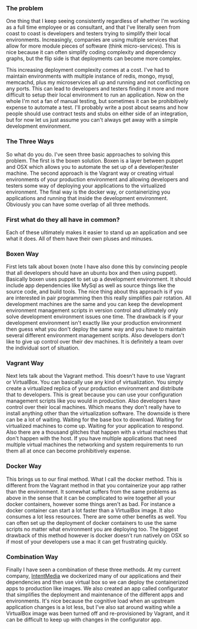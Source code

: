 ### The problem 


One thing that I keep seeing consistently regardless of whether I'm working as a full time employee or as consultant, and that I've literally seen from coast to coast is developers and testers trying to simplify their local environments.  Increasingly, companies are using multiple services that allow for more module pieces of software (think micro-services).  This is nice because it can often simplify coding complexity and dependency graphs, but the flip side is that deployments can become more complex.


This increasing deployment complexity comes at a cost. I've had to maintain environments with multiple instance of redis, mongo, mysql, memcachd, plus my microservices all up and running and not conflicting on any ports. This can lead to developers and testers finding it more and more difficult to setup their local environment to run an application. Now on the whole I'm not a fan of manual testing, but sometimes it can be prohibitively expense to automate a test. I'll probably write a post about seams and how people should use contract tests and stubs on either side of an integration, but for now let us just assume you can't always get away with a simple development environment.


### The Three Ways


So what do you do. I've seen three basic approaches to solving this problem. The first is the boxen solution.  Boxen is a layer between puppet and OSX which allows you to automate the set up of a developer/tester machine. The second approach is the Vagrant way or creating virtual environments of your production environment and allowing developers and testers some way of deploying your applications to the virtualized environment. The final way is the docker way, or containerizing you applications and running that inside the development environment. Obviously you can have some overlap of all three methods.


### First what do they all have in common? 


Each of these ultimately makes it easier to stand up an application and see what it does. All of them have their own pluses and minuses.


### Boxen Way


First lets talk about boxen (note I have also done this by convincing people that all developers should have an ubuntu box and then using puppet). Basically boxen uses puppet to set up a development environment.  It should include app dependencies like MySql as well as source things like the source code, and build tools. The nice thing about this approach is if you are interested in pair programming then this really simplifies pair rotation. All development machines are the same and you can keep the development environment management scripts in version control and ultimately only solve development environment issues one time. The drawback is if your development environment isn't exactly like your production environment then guess what you don't deploy the same way and you have to maintain several different environment management scripts. Also developers don't like to give up control over their dev machines. It is definitely a team over the individual sort of situation.


### Vagrant Way

Next lets talk about the Vagrant method. This doesn't have to use Vagrant or VirtualBox.  You can basically use any kind of virtualization.  You simply create a virtualized replica of your production environment and distribute that to developers. This is great because you can use your configuration management scripts like you would in production. Also developers have control over their local machines. Which means they don't really have to install anything other than the virtualization software. The downside is there can be a lot of waiting. Waiting for the base box to download. Waiting for virtualized machines to come up. Waiting for your application to respond. Also there are a thousand glitches that happen with a virtual machines that don't happen with the host. If you have multiple applications that need multiple virtual machines the networking and system requirements to run them all at once can become prohibitively expense.


### Docker Way


This brings us to our final method. What I call the docker method. This is different from the Vagrant method in that you containerize your app rather than the environment. It somewhat suffers from the same problems as above in the sense that it can be complicated to wire together all your docker containers, however some things aren't as bad. For instance a docker container can start a lot faster than a VirtualBox image. It also consumes a lot less resources. There are some other benefits as well. You can often set up the deployment of docker containers to use the same scripts no matter what environment you are deploying too. The biggest drawback of this method however is docker doesn't run natively on OSX so if most of your developers use a mac it can get frustrating quickly.


### Combination Way


Finally I have seen a combination of these three methods. At my current company, [IntentMedia](http://intentmedia.com/) we dockerized many of our applications and their dependencies and then use virtual box so we can deploy the containerized apps to production like images. We also created an app called configurator that simplifies the deployment and maintenance of the different apps and environments. It's nice because the cognitive load when an upstream application changes is a lot less, but I've also sat around waiting while a VirtualBox image was been turned off and re-provisioned by Vagrant, and it can be difficult to keep up with changes in the configurator app. 